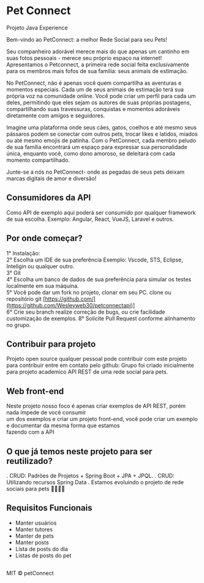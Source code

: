 # Pet Connect 
  Projeto Java Experience
  
  Bem-vindo ao PetConnect: a melhor Rede Social para seu Pets!
  
  Seu companheiro adorável merece mais do que apenas um cantinho em suas fotos pessoais - merece seu próprio espaço na internet! Apresentamos o Petconnect, a primeira rede social feita exclusivamente para os membros mais fofos de sua família: seus animais de estimação.
  
  No PetConnect, não é apenas você quem compartilha as aventuras e momentos especiais. Cada um de seus animais de estimação terá sua própria voz na comunidade online. Você pode criar um perfil para cada um deles, permitindo que eles sejam os autores de suas próprias postagens, compartilhando suas travessuras, conquistas e momentos adoráveis diretamente com amigos e seguidores.
  
  Imagine uma plataforma onde seus cães, gatos, coelhos e até mesmo seus pássaros podem se conectar com outros pets, trocar likes e latidos, miados ou até mesmo emojis de patinha. Com o PetConnect, cada membro peludo de sua família encontrará um espaço para expressar sua personalidade única, enquanto você, como dono amoroso, se deleitará com cada momento compartilhado.
  
  Junte-se a nós no PetConnect- onde as pegadas de seus pets deixam marcas digitais de amor e diversão!
  ## Consumidores da API
  Como API de exemplo aqui poderá ser consumido por qualquer framework de sua escolha.
  Exemplo: Angular, React, VueJS, Laravel e outros.

## Por onde começar?
1° Instalação: <br>
2° Escolha um IDE de sua preferência Exemplo: Vscode, STS, Eclipse, Inteligin ou qualquer outro. <br>
3° Git <br>
4° Escolha um banco de dados de sua preferência para simular os testes localmente em sua máquina. <br>
5° Você pode dar um fork no projeto, clonar em seu PC.
clone ou repositório git [https://github.com/](https://github.com/Wesleyweb30/petconnectapi)] <br>
6° Crie seu branch realize correção de bugs, ou crie facilidade customização de exemplos.
8° Solicite Pull Request conforme alinhamento no grupo.

## Contribuir para projeto
Projeto open source qualquer pessoal pode contribuir com este projeto
para contribuir entre em contato pelo github:
Grupo foi criado inicialmente para projeto academico API REST de uma rede social para pets.

## Web front-end
Neste projeto nosso foco é apenas criar exemplos de API REST, porém nada impede de você consumir <br>
um dos exemplos e criar um projeto front-end, você pode criar um exemplo e documentar da mesma forma que estamos <br>
fazendo com a API

## O que já temos neste projeto para ser reutilizado?
. CRUD: Padrões de Projetos + Spring Boot + JPA + JPQL. 
. CRUD: Utilizando recursos Spring Data
. Estamos evoluindo o projeto de rede sociais para pets 🚀🚀🚀🚀

## Requisitos Funcionais
* Manter usuários <br>
* Manter tutores <br>
* Manter de pets <br>
* Manter posts <br>
* Lista de posts do dia <br>
* Listas de posts do pet <br>

## 
MIT © petConnect

